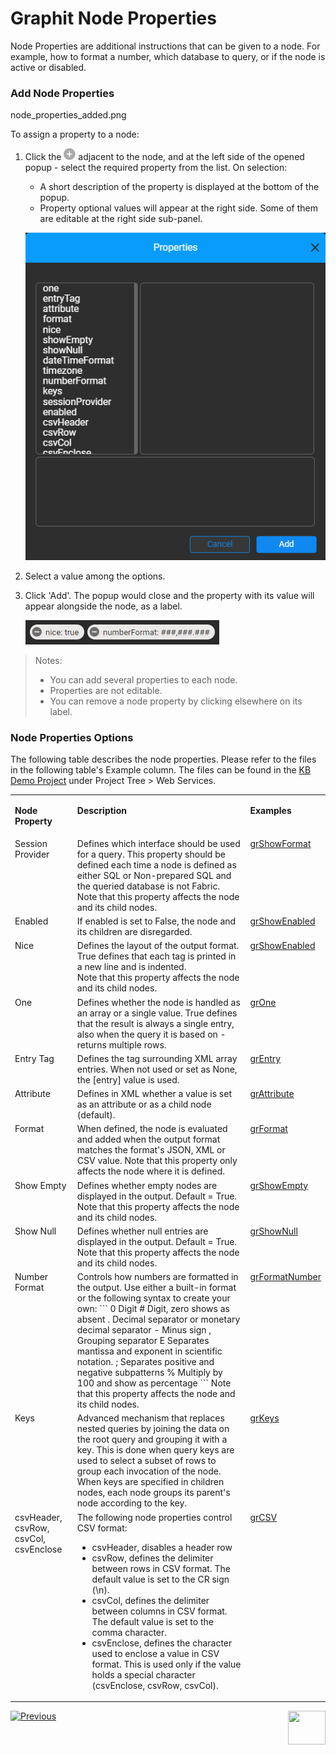 # Graphit Node Properties

Node Properties are additional instructions that can be given to a node. For example, how to format a number, which database to query, or if the node is active or disabled. 

### Add Node Properties

node_properties_added.png

To assign a property to a node:

1. Click the <img src="images/plus-icon.png" > adjacent to the node, and at the left side of the opened popup - select the required property from the list. On selection:

   - A short description of the property is displayed at the bottom of the popup.  
   - Property optional values will appear at the right side. Some of them are editable at the right side sub-panel.

   <img src="images/node_properties.png" ></img>

2. Select a value among the options.

3. Click 'Add'. The popup would close and the property with its value will appear alongside the node, as a label.

   <img src="images/node_properties_added_dark.png" ></img>

> Notes:
>
> * You can add several properties to each node.
> * Properties are not editable.
> * You can remove a node property by clicking elsewhere on its label.  




### Node Properties Options
The following table describes the node properties. Please refer to the files in the following table's Example column. The files can be found in the [KB Demo Project](/articles/demo_project/Fabric_Demo_Project/00_Fabric_demo_project_setup_guidelines.md) under Project Tree > Web Services. 
<table>
<tbody>
<tr>
<td valign="top" >
<p><strong>Node Property</strong></p>
</td>
<td valign="top" >
<p><strong>Description</strong></p>
</td>
<td valign="top" >
<p><strong>Examples</strong></p>
</td>
</tr>
<tr>
<td valign="top" >Session Provider</td>
<td valign="top" >Defines which interface should be used for a query. This property should be defined each time a node is defined as either SQL or Non-prepared SQL and the queried database is not Fabric.<br />Note that this property affects the node and its child nodes.</td>
<td valign="top" ><a href="/articles/15_web_services_and_graphit/17_Graphit/08_graphit_examples.md#grformatgraphit">grShowFormat</a></td> 
</tr>
<tr>
<td valign="top" >Enabled</td>
<td valign="top" >If enabled is set to False, the node and its children are disregarded.</td>
<td valign="top" ><a href="/articles/15_web_services_and_graphit/17_Graphit/08_graphit_examples.md#grshowenabledgraphit">grShowEnabled</a></td>
</tr>
<tr>
<td valign="top" >Nice</td>
<td valign="top" >Defines the layout of the output format. True defines that each tag is printed in a new line and is indented.&nbsp;<br />Note that this property affects the node and its child nodes.</td> 
<td valign="top" ><a href="/articles/15_web_services_and_graphit/17_Graphit/08_graphit_examples.md#grshowenabledgraphit">grShowEnabled</a></td>  
</tr>
<tr>
<td valign="top" >One</td>
<td valign="top" >Defines whether the node is handled as an array or a single value. True defines that the result is always a single entry, also when the query it is based on - returns multiple rows.</td>
<td valign="top" ><a href="/articles/15_web_services_and_graphit/17_Graphit/08_graphit_examples.md#gronegraphit">grOne</a></td>
</tr>
<tr>
<td valign="top" >Entry Tag</td>
<td valign="top" >Defines the tag surrounding XML array entries. When not used or set as None, the [entry] value is used.</td>
<td valign="top" ><a href="/articles/15_web_services_and_graphit/17_Graphit/08_graphit_examples.md#grentrygraphit">grEntry</a></td>
</tr>
<tr>
<td valign="top" >Attribute</td>
<td valign="top" >Defines in XML whether a value is set as an attribute or as a child node (default).&nbsp;</td>
<td valign="top" ><a href="/articles/15_web_services_and_graphit/17_Graphit/08_graphit_examples.md#grattributegraphit...">grAttribute</a></td>
</tr>
<tr>
<td valign="top" >Format</td>
<td valign="top" >When defined, the node is evaluated and added when the output format matches the format's JSON, XML or CSV value. Note that this property only affects the node where it is defined.&nbsp;</td>
<td valign="top" ><a href="/articles/15_web_services_and_graphit/17_Graphit/08_graphit_examples.md#grformatgraphit">grFormat</a></td>
</tr>
<tr>
<td valign="top" >Show Empty</td>
<td valign="top" >Defines whether empty nodes are displayed in the output. Default = True.<br />Note that this property affects the node and its child nodes.
<td valign="top" ><a href="/articles/15_web_services_and_graphit/17_Graphit/08_graphit_examples.md#grshowemptygraphit">grShowEmpty</a></td>
</td>
</tr>
<tr>
<td valign="top" >Show Null</td>
<td valign="top" >Defines whether null entries are displayed in the output. Default = True.<br />Note that this property affects the node and its child nodes.&nbsp;</td>
<td valign="top" ><a href="/articles/15_web_services_and_graphit/17_Graphit/08_graphit_examples.md#grshownullgraphit">grShowNull</a></td>
</tr>
<tr>
<td valign="top" >Number Format</td>
<td valign="top" >Controls how numbers are formatted in the output. Use either a built-in format or the following syntax to create your own:
```
0  Digit
#  Digit, zero shows as absent
.  Decimal separator or monetary decimal separator
-  Minus sign
,  Grouping separator
E  Separates mantissa and exponent in scientific notation.
;  Separates positive and negative subpatterns
%  Multiply by 100 and show as percentage
```
Note that this property affects the node and its child nodes.&nbsp;</td>
<td valign="top" ><a href="/articles/15_web_services_and_graphit/17_Graphit/08_graphit_examples.md#grnumberformatgraphit">grFormatNumber</a></td>
</tr>
<tr>
<td valign="top" >Keys</td>
<td valign="top" >Advanced mechanism that replaces nested queries by joining the data on the root query and grouping it with a key. This is done when query keys are used to select a subset of rows to group each invocation of the node. When keys are specified in children nodes, each node groups its parent's node according to the key.</td>
<td valign="top" ><a href="/articles/15_web_services_and_graphit/17_Graphit/08_graphit_examples.md#grkeysgraphit">grKeys</a></td>
</tr>
<tr>
<td valign="top" >csvHeader, csvRow, csvCol, csvEnclose</td>
<td valign="top" >The following node properties control CSV format:
<ul>
<li>csvHeader, disables a header row</li>
<li>csvRow, defines the delimiter between rows in CSV format. The default value is set to the CR sign (\n).</li>
<li>csvCol, defines the delimiter between columns in CSV format. The default value is set to the comma character.</li>
<li>csvEnclose, defines the character used to enclose a value in CSV format. This is used only if the value holds a special character (csvEnclose, csvRow, csvCol).</li>
</ul>
</td>
<td valign="top" ><a href="/articles/15_web_services_and_graphit/17_Graphit/08_graphit_examples.md#grcsvgraphit">grCSV</a></td>
</tr>
</tbody>
</table>





[![Previous](/articles/images/Previous.png)](/articles/15_web_services_and_graphit/17_Graphit/03_graphit_node_types.md)[<img align="right" width="60" height="54" src="/articles/images/Next.png">](/articles/15_web_services_and_graphit/17_Graphit/05_invoking_graphit_files.md)

